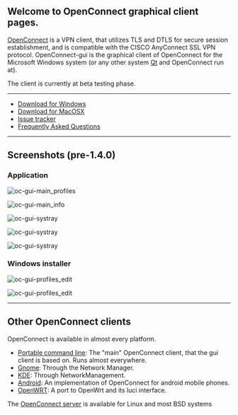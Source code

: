 ## Welcome to OpenConnect graphical client pages.

[OpenConnect](http://www.infradead.org/openconnect/) is a VPN client, that utilizes TLS and DTLS for secure session establishment, and is compatible with the CISCO AnyConnect SSL VPN protocol. OpenConnect-gui is the graphical client of OpenConnect for the Microsoft Windows system (or any other system [Qt](http://www.qt.io) and OpenConnect run at).

The client is currently at beta testing phase.

***
 * [Download for Windows](https://github.com/openconnect/openconnect-gui/releases)
 * [Download for MacOSX](https://github.com/openconnect/openconnect-gui/wiki/MacOSX)
 * [Issue tracker](https://github.com/openconnect/openconnect-gui/issues)
 * [Frequently Asked Questions](https://github.com/openconnect/openconnect-gui/wiki/FAQ)

***
## Screenshots (pre-1.4.0)

### Application

![oc-gui-main_profiles](https://raw.githubusercontent.com/openconnect/openconnect-gui/gh-pages/screenshots/win_app_main.png)

![oc-gui-main_info](https://raw.githubusercontent.com/openconnect/openconnect-gui/gh-pages/screenshots/win_app_info.png)

![oc-gui-systray](https://raw.githubusercontent.com/openconnect/openconnect-gui/gh-pages/screenshots/win_app_about.png)

![oc-gui-systray](https://raw.githubusercontent.com/openconnect/openconnect-gui/gh-pages/screenshots/win_app_systray.png)

![oc-gui-systray](https://raw.githubusercontent.com/openconnect/openconnect-gui/gh-pages/screenshots/win_app_log.png)

### Windows installer

![oc-gui-profiles_edit](https://raw.githubusercontent.com/openconnect/openconnect-gui/gh-pages/screenshots/win_installer_initial.png)

![oc-gui-profiles_edit](https://raw.githubusercontent.com/openconnect/openconnect-gui/gh-pages/screenshots/win_installer_choose.png)


***
## Other OpenConnect clients
OpenConnect is available in almost every platform.
* [Portable command line](http://www.infradead.org/openconnect): The "main" OpenConnect client, that the gui client is based on. Runs almost everywhere.
* [Gnome](https://wiki.gnome.org/Projects/NetworkManager/): Through the Network Manager.
* [KDE](https://userbase.kde.org/NetworkManagement): Through NetworkManagement. 
* [Android](https://github.com/cernekee/ics-openconnect): An implementation of OpenConnect for android mobile phones.
* [OpenWRT](https://github.com/openwrt/packages/tree/master/net/openconnect): A port to OpenWrt and its luci interface.

The [OpenConnect server](http://www.infradead.org/ocserv/) is available for Linux and most BSD systems